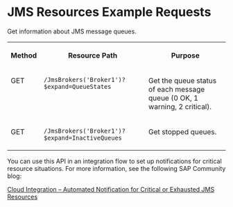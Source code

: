 <!-- loioc6c00d53b64d4f6dbee059338fd966f0 -->

# JMS Resources Example Requests

Get information about JMS message queues.




<table>
<tr>
<th valign="top">

Method



</th>
<th valign="top">

Resource Path



</th>
<th valign="top">

Purpose



</th>
</tr>
<tr>
<td valign="top">

GET



</td>
<td valign="top">

`​/JmsBrokers('Broker1')?$expand=QueueStates` 



</td>
<td valign="top">

Get the queue status of each message queue \(0 OK, 1 warning, 2 critical\).



</td>
</tr>
<tr>
<td valign="top">

GET



</td>
<td valign="top">

`​/JmsBrokers('Broker1')?$expand=InactiveQueues` 



</td>
<td valign="top">

Get stopped queues.



</td>
</tr>
</table>

You can use this API in an integration flow to set up notifications for critical resource situations. For more information, see the following SAP Community blog:

[Cloud Integration – Automated Notification for Critical or Exhausted JMS Resources](https://blogs.sap.com/2018/06/04/cloud-integration-automated-notification-for-critical-or-exhausted-jms-resources/)

